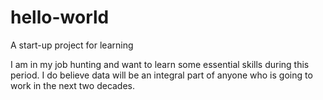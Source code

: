 # hello-world
A start-up project for learning 

I am in my job hunting and want to learn some essential skills during this period. I do believe data will be an integral part of anyone who is going to work in the next two decades. 

